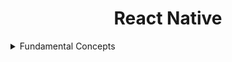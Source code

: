 <h1 align="center">React Native</h1>

<details>
<summary>Fundamental Concepts </summary>

## Core Components & API's

- View
- Text
- Image
- Button
- Touchables
- Alert

## Views

In react native, we dont have `<div></div>`. instead of a `div`, we can use a `View`. Make sure to keep it CamelCase, unlike in react. Best to apply styles on these Views.

## Text

We cannot use text anywhere, just like in Web, always use `<Text></Text>`. Some props that we can use with `Text` are:

    <Text numberOfLines={1} onPress={() => console.log("Pressed")}>
        Hello World
    </Text>

</details>
